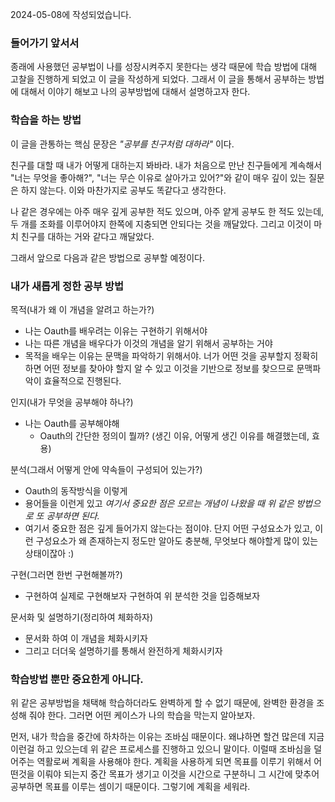 2024-05-08에 작성되었습니다.

### 들어가기 앞서서 

종래에 사용했던 공부법이 나를 성장시켜주지 못한다는 생각 때문에 학습 방법에 대해 고찰을 진행하게 되었고 이 글을 작성하게 되었다. 그래서 이 글을 통해서 공부하는 방법에 대해서 이야기 해보고 나의 공부방법에 대해서 설명하고자 한다.


### 학습을 하는 방법
이 글을 관통하는 핵심 문장은 
*"공부를 친구처럼 대하라"* 이다.

친구를 대할 때 내가 어떻게 대하는지 봐바라. 내가 처음으로 만난 친구들에게 계속해서 "너는 무엇을 좋아해?", "너는 무슨 이유로 살아가고 있어?"와 같이 매우 깊이 있는 질문은 하지 않는다. 이와 마찬가지로 공부도 똑같다고 생각한다. 

나 같은 경우에는 아주 매우 깊게 공부한 적도 있으며, 아주 얕게 공부도 한 적도 있는데, 두 개를 조화를 이루어야지 한쪽에 지충되면 안되다는 것을 깨달았다. 그리고 이것이 마치 친구를 대하는 거와 같다고 깨달았다. 

그래서 앞으로 다음과 같은 방법으로 공부할 예정이다.

### 내가 새롭게 정한 공부 방법

목적(내가 왜 이 개념을 알려고 하는가?)
- 나는 Oauth를 배우려는 이유는 구현하기 위해서야
- 나는 따른 개념을 배우다가 이것의 개념을 알기 위해서 공부하는 거야  
- 목적을 배우는 이유는 문맥을 파악하기 위해서야. 너가 어떤 것을 공부할지 정확히 하면 어떤 정보를 찾아야 할지 알 수 있고 이것을 기반으로 정보를 찾으므로 문맥파악이 효율적으로 진행된다.

인지(내가 무엇을 공부해야 하나?) 
- 나는 Oauth를 공부해야해 
	- Oauth의 간단한 정의이 뭘까? (생긴 이유, 어떻게 생긴 이유를 해결했는데, 효용)
	

분석(그래서 어떻게 안에 약속들이 구성되어 있는가?)
- Oauth의 동작방식을 이렇게 
- 용어들을 이런게 있고 
	*여기서 중요한 점은 모르는 개념이 나왔을 때 위 같은 방법으로 또 공부하면 된다.*
 - 여기서 중요한 점은 깊게 들어가지 않는다는 점이야. 단지 어떤 구성요소가 있고, 이런 구성요소가 왜 존재하는지 정도만 알아도 충분해, 무엇보다 해야할게 많이 있는 상태이잖아 :)


구현(그러면 한번 구현해볼까?)
- 구현하여 실제로 구현해보자 구현하여 위 분석한 것을 입증해보자 


문서화 및 설명하기(정리하여 체화하자)
- 문서화 하여 이 개념을 체화시키자
- 그리고 더더욱 설명하기를 통해서 완전하게 체화시키자 


### 학습방법 뿐만 중요한게 아니다.
위 같은 공부방법을 채택해 학습하더라도 완벽하게 할 수 없기 때문에, 완벽한 환경을 조성해 줘야 한다.
그러면 어떤 케이스가 나의 학습을 막는지 알아보자.

먼저, 내가 학습을 중간에 하차하는 이유는 조바심 때문이다. 왜냐하면 할건 많은데 지금 이런걸 하고 있으는데 위 같은 프로세스를 진행하고 있으니 말이다. 이럴때 조바심을 덜어주는 역활로써 계획을 사용해야 한다. 계획을 사용하게 되면 목표를 이루기 위해서 어떤것을 이뤄야 되는지 중간 목표가 생기고 이것을 시간으로 구분하니 그 시간에 맞추어 공부하면 목표를 이루는 셈이기 때문이다. 그렇기에 계획을 세워라.


